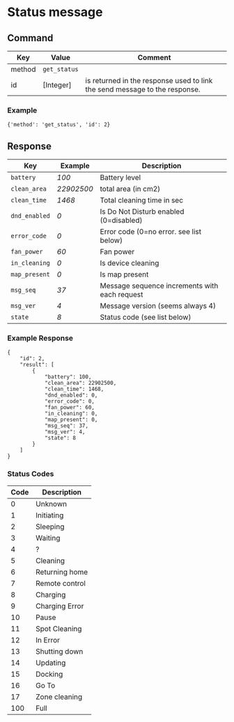 # Status message

## Command
| Key  | Value  | Comment  |
| ------- | ----------- | ------- |
| method | `get_status` |  | 
| id   | [Integer] | is returned in the response used to link the send message to the response. |

### Example

`{'method': 'get_status', 'id': 2}`

## Response



|  Key  | Example | Description |
| ------------ |------ |------------------------------ |
| `battery` |  _100_ | Battery level |
| `clean_area`|  _22902500_ |  total area (in cm2) |
| `clean_time` | _1468_ |  Total cleaning time in sec |
|  `dnd_enabled` | _0_ | Is Do Not Disturb enabled (0=disabled) |
| `error_code` | _0_ | Error code (0=no error. see list below) |
| `fan_power`| _60_ | Fan power |
| `in_cleaning`|  _0_ | Is device cleaning |
| `map_present`  | _0_ | Is map present |
| `msg_seq` | _37_ | Message sequence increments with each request |
| `msg_ver` | _4_ | Message version (seems always 4) |
| `state` | _8_ | Status code (see list below) |


### Example Response
```
{
    "id": 2,
    "result": [
        {
            "battery": 100,
            "clean_area": 22902500,
            "clean_time": 1468,
            "dnd_enabled": 0,
            "error_code": 0,
            "fan_power": 60,
            "in_cleaning": 0,
            "map_present": 0,
            "msg_seq": 37,
            "msg_ver": 4,
            "state": 8
        }
    ]
}
```

### Status Codes
| Code | Description |
| --- | ------------ |
|  0 | Unknown |
| 1 | Initiating |
| 2 | Sleeping |
| 3 | Waiting |
| 4 | ? |
| 5 | Cleaning |
| 6 | Returning home |
| 7 | Remote control |
| 8 | Charging |
| 9 | Charging Error |
| 10 | Pause | 
| 11| Spot Cleaning |
| 12 | In Error |
| 13 | Shutting down |
| 14 | Updating |
| 15 | Docking |
| 16 | Go To |
| 17 | Zone cleaning |
| 100 | Full |
